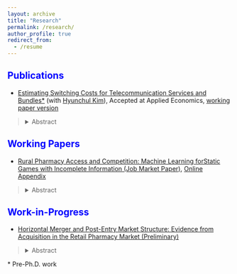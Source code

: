 ```yaml
---
layout: archive
title: "Research"
permalink: /research/
author_profile: true
redirect_from:
  - /resume
---
```

 
<span style="color:blue">Publications</span>
---

- [Estimating Switching Costs for Telecommunication Services and Bundles*](https://www.tandfonline.com/doi/full/10.1080/00036846.2022.2030046) (with [Hyunchul Kim](https://hyunkimecon.github.io/)), Accepted at Applied Economics, [working paper version](https://papers.ssrn.com/sol3/papers.cfm?abstract_id=3787321)

> <details><summary>Abstract</summary>  We develop a consumer-level demand model of telecommunications and broadcasting services taking into account the exhaustive set of alternatives available to consumers, including bundled services. We then estimate the switching costs associated with bundling. Previous studies are confined to choices of only one or two services, rather than addressing inter-relationships among different services made possible through bundling. We find that our approach improves the accuracy of switching cost estimates compared with when the choice sets are restricted in demand models. Our results also indicate that switching costs incurred with bundling is substantial, making up approximately 65% of monthly service costs. </details>


<span style="color:blue">Working Papers</span>
---

-  [Rural Pharmacy Access and Competition: Machine Learning forStatic Games with Incomplete Information (Job Market Paper)](https://www.dropbox.com/scl/fi/87rbv5kq5t2sxymz6acva/JMP_HJ_Kim.pdf?rlkey=fhs1hggnb6vmu2u9ncymn67u6&dl=0), [Online Appendix](https://www.dropbox.com/scl/fi/mla3xap1u7fb1yj8xodmq/Online_Appendix_HJ_Kim.pdf?rlkey=8vi95zb8zxaplvx2tm89hy2xs&dl=0)

> <details><summary>Abstract</summary> This paper provides the first empirical evidence for the impact of the entry of chain pharmacies on competition,  market structure, and pharmacy access in rural towns. Using a detailed panel dataset spanning 2000-2019 in the Midwestern United States,  I find that the entry of new chain pharmacies in urban towns is associated with the exit of independent pharmacies from nearby rural towns. These industry shifts contribute to a decrease in pharmacy access in rural towns, especially in towns where over 20 percent of the population is aged 65 or older. To decompose the competition effects from chain pharmacies and rival independent pharmacies, I utilize popular structural game models. To allow for a data-driven selection of various market characteristics in pharmacy profits, I incorporate double/debiased machine learning (DML) into the estimation of static games with incomplete information. By leveraging the predictive performance of machine learning estimators, I find that the impact of a competing independent pharmacy on profit is 50 percent greater than that implied by existing models. In rural towns with a high elderly population ratio, the estimated model shows that chain pharmacy entries could explain 40 percent of the closures of independent pharmacies between 2000 and 2019. A subsidy policy counterfactual simulation shows that 16 percent of rural towns previously identified as having limited pharmacy access would no longer be categorized as such. 

<span style="color:blue">Work-in-Progress</span>
---

- [Horizontal Merger and Post-Entry Market Structure: Evidence from Acquisition in the Retail Pharmacy Market (Preliminary)](https://www.dropbox.com/scl/fi/dg5sh8mn1cdzk8zk9bycz/Horizontal_Merger_and_Post_Entries.pdf?rlkey=xl1llhu4b818os6b1vje91mt5&dl=0) 
> <details><summary>Abstract</summary>  This paper provides the first causal estimates of the effects of horizontal mergers on post-entry behaviors. I study whether horizontal mergers of dominant firms reduce competition and facilitate market entry for new entrants, potentially mitigating any significant decrease in competition. The horizontal merger guidelines, issued by the Department of Justice and the Federal Trade Commission, state that regulatory agencies should evaluate whether post-merger entry would be timely, likely, and sufficient to counteract any adverse effects on competition. I evaluate post-merger entry behavior by examining the controversial horizontal merger between Walgreens and Rite Aid in 2018. Walgreens and Rite Aid held the first and third ranks in market shares, respectively. This merger raised public and antitrust concerns, as mergers between dominant firms can impair competition and reduce consumer welfare. Using a staggered difference-in-differences estimation approach, I find that horizontal mergers are associated with a 0.6-unit (17%) decrease in the total number of stores, which could decrease the competition. Furthermore, I find no causal evidence that horizontal mergers lead to new market entries by non-merging competitors. These findings challenge the assertion by merging firms that any reduction in competition from a merger would be offset by new entries. For antitrust policy, these results suggest that policymakers might need to scrutinize proposed horizontal mergers more rigorously, taking potential market entry into consideration to adequately address antitrust concerns. </details>



\* Pre-Ph.D. work
